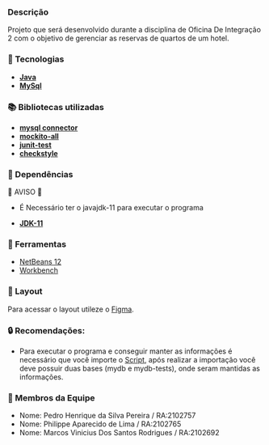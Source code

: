 ### Descrição 

Projeto que será desenvolvido durante a disciplina de Oficina De Integração 2 com o objetivo de gerenciar as reservas de quartos de um hotel.

### 🚀 Tecnologias

- [**Java**](https://www.java.com/pt-BR/)
- [**MySql**](https://www.mysql.com/) 

### 📚 Bibliotecas utilizadas

- **[mysql connector ](https://downloads.mysql.com/archives/c-j/)**
- **[mockito-all ](https://mvnrepository.com/artifact/org.mockito/mockito-all)**
- **[junit-test ](https://junit.org/junit4/)**
- **[checkstyle ](https://checkstyle.sourceforge.io/)**

### 🚩 Dependências

🚨 AVISO 🚨

- É Necessário ter o javajdk-11 para executar o programa

- **[JDK-11 ](https://www.oracle.com/java/technologies/downloads/#java11-windows)**

### :hammer: Ferramentas

- [NetBeans 12](https://netbeans.apache.org/download/nb120/nb120.html)
- [Workbench](https://dev.mysql.com/downloads/workbench/)

### :pushpin: Layout

Para acessar o layout utileze o [Figma](https://www.figma.com/file/ylmEe6nl3qQPGz4OZfxNXe/prototipo?node-id=0%3A1).

### :lock: Recomendações:

- Para executar o programa e conseguir manter as informações é necessário que você importe o [Script](./gerenciamento_reservas_hotel/reservars.sql), após realizar a importação você deve possuir duas bases (mydb e  mydb-tests), onde seram mantidas as informações.

### :two_men_holding_hands: Membros da Equipe

- Nome: Pedro Henrique da Silva Pereira / RA:2102757
- Nome: Philippe Aparecido de Lima / RA:2102765
- Nome: Marcos Vinicius Dos Santos Rodrigues / RA:2102692